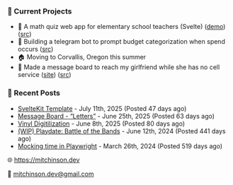 ### 📌 Current Projects
- 📝 A math quiz web app for elementary school teachers (Svelte) ([demo](https://quiz-staging.mitchinson.dev/)) ([src](https://github.com/bmitchinson/budget-entry))
- 💸 Building a telegram bot to prompt budget categorization when spend occurs ([src](https://github.com/bmitchinson/sms-accountant))
- 🏠 Moving to Corvallis, Oregon this summer
- 💌 Made a message board to reach my girlfriend while she has no cell service ([site](https://letters.mitchinson.dev/)) ([src](https://github.com/bmitchinson/letters))

### 📝 Recent Posts

- [SvelteKit Template](https://blog.mitchinson.dev/sveltekit-template) - July 11th, 2025 (Posted 47 days ago)
- [Message Board - “Letters”](https://blog.mitchinson.dev/letters) - June 25th, 2025 (Posted 63 days ago)
- [Vinyl Digitilization](https://blog.mitchinson.dev/vinyl) - June 8th, 2025 (Posted 80 days ago)
- [(WIP) Playdate: Battle of the Bands](https://blog.mitchinson.dev/playdate-dev-one) - June 12th, 2024 (Posted 441 days ago)
- [Mocking time in Playwright](https://blog.mitchinson.dev/playwright-mock-time) - March 26th, 2024 (Posted 519 days ago)

🌐 https://mitchinson.dev

💌 mitchinson.dev@gmail.com